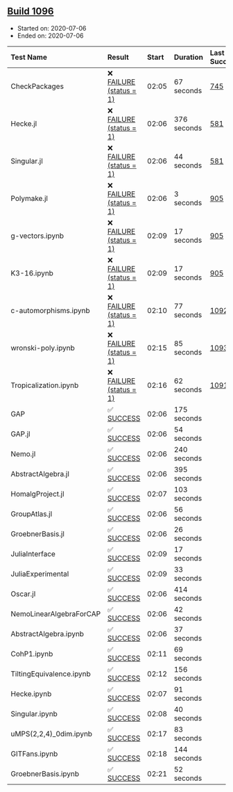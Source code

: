 ## [Build 1096](https://oscarci.mathematik.uni-kl.de/job/oscar-julia-1.4/1096/)

* Started on: 2020-07-06
* Ended on: 2020-07-06

| Test Name    | Result | Start | Duration | Last Success | First Failure |
|:-------------|:-------|:------|:---------|:-------------|:--------------|
| CheckPackages | ❌ [FAILURE (status = 1)](https://oscarci.mathematik.uni-kl.de/job/oscar-julia-1.4/1096/artifact/logs/build-1096/CheckPackages.log) | 02:05 | 67 seconds | [745](https://oscarci.mathematik.uni-kl.de/job/oscar-julia-1.4/745/) | [746](https://oscarci.mathematik.uni-kl.de/job/oscar-julia-1.4/746/) |
| Hecke.jl | ❌ [FAILURE (status = 1)](https://oscarci.mathematik.uni-kl.de/job/oscar-julia-1.4/1096/artifact/logs/build-1096/Hecke.jl.log) | 02:06 | 376 seconds | [581](https://oscarci.mathematik.uni-kl.de/job/oscar-julia-1.4/581/) | [582](https://oscarci.mathematik.uni-kl.de/job/oscar-julia-1.4/582/) |
| Singular.jl | ❌ [FAILURE (status = 1)](https://oscarci.mathematik.uni-kl.de/job/oscar-julia-1.4/1096/artifact/logs/build-1096/Singular.jl.log) | 02:06 | 44 seconds | [581](https://oscarci.mathematik.uni-kl.de/job/oscar-julia-1.4/581/) | [582](https://oscarci.mathematik.uni-kl.de/job/oscar-julia-1.4/582/) |
| Polymake.jl | ❌ [FAILURE (status = 1)](https://oscarci.mathematik.uni-kl.de/job/oscar-julia-1.4/1096/artifact/logs/build-1096/Polymake.jl.log) | 02:06 | 3 seconds | [905](https://oscarci.mathematik.uni-kl.de/job/oscar-julia-1.4/905/) | [907](https://oscarci.mathematik.uni-kl.de/job/oscar-julia-1.4/907/) |
| g-vectors.ipynb | ❌ [FAILURE (status = 1)](https://oscarci.mathematik.uni-kl.de/job/oscar-julia-1.4/1096/artifact/logs/build-1096/g-vectors.ipynb.log) | 02:09 | 17 seconds | [905](https://oscarci.mathematik.uni-kl.de/job/oscar-julia-1.4/905/) | [907](https://oscarci.mathematik.uni-kl.de/job/oscar-julia-1.4/907/) |
| K3-16.ipynb | ❌ [FAILURE (status = 1)](https://oscarci.mathematik.uni-kl.de/job/oscar-julia-1.4/1096/artifact/logs/build-1096/K3-16.ipynb.log) | 02:09 | 17 seconds | [905](https://oscarci.mathematik.uni-kl.de/job/oscar-julia-1.4/905/) | [907](https://oscarci.mathematik.uni-kl.de/job/oscar-julia-1.4/907/) |
| c-automorphisms.ipynb | ❌ [FAILURE (status = 1)](https://oscarci.mathematik.uni-kl.de/job/oscar-julia-1.4/1096/artifact/logs/build-1096/c-automorphisms.ipynb.log) | 02:10 | 77 seconds | [1092](https://oscarci.mathematik.uni-kl.de/job/oscar-julia-1.4/1092/) | [1093](https://oscarci.mathematik.uni-kl.de/job/oscar-julia-1.4/1093/) |
| wronski-poly.ipynb | ❌ [FAILURE (status = 1)](https://oscarci.mathematik.uni-kl.de/job/oscar-julia-1.4/1096/artifact/logs/build-1096/wronski-poly.ipynb.log) | 02:15 | 85 seconds | [1093](https://oscarci.mathematik.uni-kl.de/job/oscar-julia-1.4/1093/) | [1094](https://oscarci.mathematik.uni-kl.de/job/oscar-julia-1.4/1094/) |
| Tropicalization.ipynb | ❌ [FAILURE (status = 1)](https://oscarci.mathematik.uni-kl.de/job/oscar-julia-1.4/1096/artifact/logs/build-1096/Tropicalization.ipynb.log) | 02:16 | 62 seconds | [1091](https://oscarci.mathematik.uni-kl.de/job/oscar-julia-1.4/1091/) | [1092](https://oscarci.mathematik.uni-kl.de/job/oscar-julia-1.4/1092/) |
| GAP | ✅ [SUCCESS](https://oscarci.mathematik.uni-kl.de/job/oscar-julia-1.4/1096/artifact/logs/build-1096/GAP.log) | 02:06 | 175 seconds |  |  |
| GAP.jl | ✅ [SUCCESS](https://oscarci.mathematik.uni-kl.de/job/oscar-julia-1.4/1096/artifact/logs/build-1096/GAP.jl.log) | 02:06 | 54 seconds |  |  |
| Nemo.jl | ✅ [SUCCESS](https://oscarci.mathematik.uni-kl.de/job/oscar-julia-1.4/1096/artifact/logs/build-1096/Nemo.jl.log) | 02:06 | 240 seconds |  |  |
| AbstractAlgebra.jl | ✅ [SUCCESS](https://oscarci.mathematik.uni-kl.de/job/oscar-julia-1.4/1096/artifact/logs/build-1096/AbstractAlgebra.jl.log) | 02:06 | 395 seconds |  |  |
| HomalgProject.jl | ✅ [SUCCESS](https://oscarci.mathematik.uni-kl.de/job/oscar-julia-1.4/1096/artifact/logs/build-1096/HomalgProject.jl.log) | 02:07 | 103 seconds |  |  |
| GroupAtlas.jl | ✅ [SUCCESS](https://oscarci.mathematik.uni-kl.de/job/oscar-julia-1.4/1096/artifact/logs/build-1096/GroupAtlas.jl.log) | 02:06 | 56 seconds |  |  |
| GroebnerBasis.jl | ✅ [SUCCESS](https://oscarci.mathematik.uni-kl.de/job/oscar-julia-1.4/1096/artifact/logs/build-1096/GroebnerBasis.jl.log) | 02:06 | 26 seconds |  |  |
| JuliaInterface | ✅ [SUCCESS](https://oscarci.mathematik.uni-kl.de/job/oscar-julia-1.4/1096/artifact/logs/build-1096/JuliaInterface.log) | 02:09 | 17 seconds |  |  |
| JuliaExperimental | ✅ [SUCCESS](https://oscarci.mathematik.uni-kl.de/job/oscar-julia-1.4/1096/artifact/logs/build-1096/JuliaExperimental.log) | 02:09 | 33 seconds |  |  |
| Oscar.jl | ✅ [SUCCESS](https://oscarci.mathematik.uni-kl.de/job/oscar-julia-1.4/1096/artifact/logs/build-1096/Oscar.jl.log) | 02:06 | 414 seconds |  |  |
| NemoLinearAlgebraForCAP | ✅ [SUCCESS](https://oscarci.mathematik.uni-kl.de/job/oscar-julia-1.4/1096/artifact/logs/build-1096/NemoLinearAlgebraForCAP.log) | 02:06 | 42 seconds |  |  |
| AbstractAlgebra.ipynb | ✅ [SUCCESS](https://oscarci.mathematik.uni-kl.de/job/oscar-julia-1.4/1096/artifact/logs/build-1096/AbstractAlgebra.ipynb.log) | 02:06 | 37 seconds |  |  |
| CohP1.ipynb | ✅ [SUCCESS](https://oscarci.mathematik.uni-kl.de/job/oscar-julia-1.4/1096/artifact/logs/build-1096/CohP1.ipynb.log) | 02:11 | 69 seconds |  |  |
| TiltingEquivalence.ipynb | ✅ [SUCCESS](https://oscarci.mathematik.uni-kl.de/job/oscar-julia-1.4/1096/artifact/logs/build-1096/TiltingEquivalence.ipynb.log) | 02:12 | 156 seconds |  |  |
| Hecke.ipynb | ✅ [SUCCESS](https://oscarci.mathematik.uni-kl.de/job/oscar-julia-1.4/1096/artifact/logs/build-1096/Hecke.ipynb.log) | 02:07 | 91 seconds |  |  |
| Singular.ipynb | ✅ [SUCCESS](https://oscarci.mathematik.uni-kl.de/job/oscar-julia-1.4/1096/artifact/logs/build-1096/Singular.ipynb.log) | 02:08 | 40 seconds |  |  |
| uMPS(2,2,4)_0dim.ipynb | ✅ [SUCCESS](https://oscarci.mathematik.uni-kl.de/job/oscar-julia-1.4/1096/artifact/logs/build-1096/uMPS-2-2-4-_0dim.ipynb.log) | 02:17 | 83 seconds |  |  |
| GITFans.ipynb | ✅ [SUCCESS](https://oscarci.mathematik.uni-kl.de/job/oscar-julia-1.4/1096/artifact/logs/build-1096/GITFans.ipynb.log) | 02:18 | 144 seconds |  |  |
| GroebnerBasis.ipynb | ✅ [SUCCESS](https://oscarci.mathematik.uni-kl.de/job/oscar-julia-1.4/1096/artifact/logs/build-1096/GroebnerBasis.ipynb.log) | 02:21 | 52 seconds |  |  |
